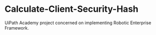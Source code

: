 # Calculate-Client-Security-Hash
UiPath Academy project concerned on implementing Robotic Enterprise Framework.
